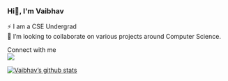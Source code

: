 ### Hi👋, I'm Vaibhav
 ⚡ I am a CSE Undergrad
 <br>
 🔭 I’m looking to collaborate on various projects around Computer Science.

Connect with  me
<br>
<a href="(https://www.linkedin.com/in/vaibhav1106)"><img src="(https://img.shields.io/badge/linkedin-%230077B5.svg?style=for-the-badge&logo=linkedin&logoColor=white">

                                                                                                                             
[![Vaibhav’s github stats](https://github-readme-stats.vercel.app/api?username=Vaibhavwani11)](https://github.com/Vaibhavwani11)
<!--START_SECTION:activity-->

<!--
**Vaibhavwani11/Vaibhavwani11** is a ✨ _special_ ✨ repository because its `README.md` (this file) appears on your GitHub profile.

Here are some ideas to get you started:

- 🔭 I’m currently working on ...
- 🌱 I’m currently learning ...
- 👯 I’m looking to collaborate on ...
- 🤔 I’m looking for help with ...
- 💬 Ask me about ...
- 📫 How to reach me: ...
- 😄 Pronouns: ...
- ⚡ Fun fact: ...
-->
